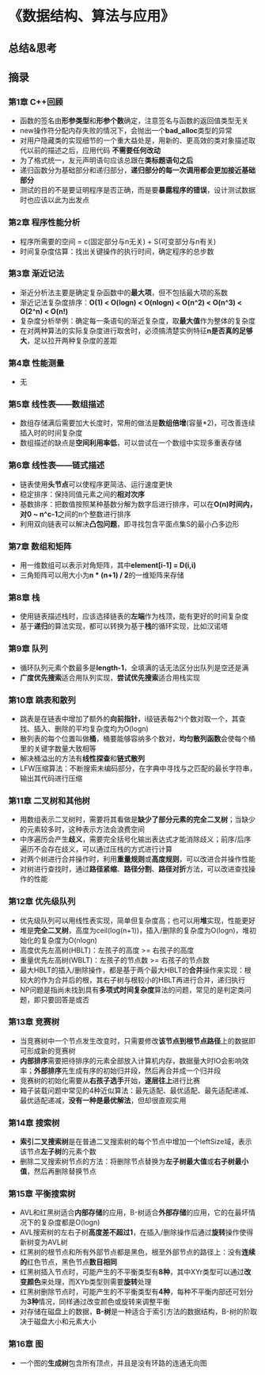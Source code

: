 # 《数据结构、算法与应用》

## 总结&思考

## 摘录

### 第1章 C++回顾

- 函数的签名由**形参类型**和**形参个数**确定，注意签名与函数的返回值类型无关
- new操作符分配内存失败的情况下，会抛出一个**bad_alloc**类型的异常
- 对用户隐藏类的实现细节的一个重大益处是，用新的、更高效的类对象描述取代以前的描述之后，应用代码 **不需要任何改动**
- 为了格式统一，友元声明语句应该总跟在**类标题语句之后**
- 递归函数分为基础部分和递归部分，**递归部分的每一次调用都会更加接近基础部分**
- 测试的目的不是要证明程序是否正确，而是要**暴露程序的错误**，设计测试数据时也应该以此为出发点

### 第2章 程序性能分析

- 程序所需要的空间 = c(固定部分与n无关) + S(可变部分与n有关)
- 时间复杂度估算：找出关键操作的执行时间，确定程序的总步数

### 第3章 渐近记法

- 渐近分析法主要是确定复杂函数中的**最大项**，但不包括最大项的系数
- 渐近记法复杂度排序：**O(1) < O(logn) < O(nlogn) < O(n^2) < O(n^3) < O(2^n) < O(n!)**
- 复杂度分析举例：确定每一条语句的渐近复杂度，取**最大值**作为整体的复杂度
- 在对两种算法的实际复杂度进行取舍时，必须搞清楚实例特征**n是否真的足够大**，足以拉开两种复杂度的差距

### 第4章 性能测量

- 无

### 第5章 线性表——数组描述

- 数组存储满后需要加大长度时，常用的做法是**数组倍增**(容量*2)，可改善连续插入时的时间复杂度 
- 数组描述的缺点是**空间利用率低**，可以尝试在一个数组中实现多重表存储

### 第6章 线性表——链式描述

- 链表使用**头节点**可以使程序更简洁、运行速度更快
- 稳定排序：保持同值元素之间的**相对次序**
- 基数排序：把数值按照某种基数分解为数字后进行排序，可以在**O(n)**时间内，对**0 ~ n^c-1**之间的n个整数进行排序
- 利用双向链表可以解决**凸包问题**，即寻找包含平面点集S的最小凸多边形

### 第7章 数组和矩阵

- 用一维数组可以表示对角矩阵，其中**element[i-1] = D(i,i)**
- 三角矩阵可以用大小为**n * (n+1) / 2**的一维矩阵来存储

### 第8章 栈

- 使用链表描述栈时，应该选择链表的**左端**作为栈顶，能有更好的时间复杂度
- 基于**递归**的算法实现，都可以转换为基于**栈**的循环实现，比如汉诺塔

### 第9章 队列

- 循环队列元素个数最多是**length-1**，全填满的话无法区分出队列是空还是满
- **广度优先搜索**适合用队列实现，**尝试优先搜索**适合用栈实现

### 第10章 跳表和散列

- 跳表是在链表中增加了额外的**向前指针**，i级链表每2^i个数对取一个，其查找、插入、删除的平均复杂度均为O(logn)
- 散列表的每个位置叫做**桶**，桶要能够容纳多个数对，**均匀散列函数**会使每个桶里的关键字数量大致相等
- 解决桶溢出的方法有**线性探查**和**链式散列**
- LFW压缩算法：不断搜索未编码部分，在字典中寻找与之匹配的最长字符串，输出其代码进行压缩

### 第11章 二叉树和其他树

- 用数组表示二叉树时，需要将其看做是**缺少了部分元素的完全二叉树**；当缺少的元素较多时，这种表示方法会浪费空间
- 中序遍历会产生**歧义**，需要完全括号化输出表达式才能消除歧义；前序/后序遍历不会存在歧义，可以通过压栈的方式进行计算
- 对两个树进行合并操作时，利用**重量规则**或**高度规则**，可以改进合并操作性能
- 对树进行查找时，通过**路径紧缩**、**路径分割**、**路径对折**方法，可以改进查找操作的性能

### 第12章 优先级队列

- 优先级队列可以用线性表实现，简单但复杂度高；也可以用**堆**实现，性能更好
- 堆是**完全二叉树**，高度为ceil(log(n+1))，插入/删除的复杂度为O(logn)，堆初始化的复杂度为O(nlogn)
- 高度优先左高树(HBLT)：左孩子的高度 >= 右孩子的高度
- 重量优先左高树(WBLT)：左孩子的节点数 >= 右孩子的节点数
- 最大HBLT的插入/删除操作，都是基于两个最大HBLT的**合并**操作来实现：根较大的作为合并后的根，其右子树与根较小的HBLT再进行合并，递归执行
- NP问题是指尚未找到具有**多项式时间复杂度**算法的问题，常见的是判定类问题，即只要回答是或否

### 第13章 竞赛树

- 当竞赛树中一个节点发生改变时，只需要修改**该节点到根节点路径**上的数据即可形成新的竞赛树
- **内部排序**需要把待排序的元素全部放入计算机内存，数据量大时IO会影响效率；**外部排序**先生成有序的初始归并段，然后再合并成一个归并段
- 竞赛树的初始化需要从**右孩子选手**开始，**逐层往上**进行比赛
- 箱子装载问题中常见的4种近似算法：最先适配、最优适配、最先适配递减、最优适配递减，**没有一种是最优解法**，但却很直观实用

### 第14章 搜索树

- **索引二叉搜索树**是在普通二叉搜索树的每个节点中增加一个leftSize域，表示该节点**左子树**的元素个数
- 删除二叉搜索树节点的方法：将删除节点替换为**左子树最大值**或**右子树最小值**，然后再删除替换节点

### 第15章 平衡搜索树

- AVL和红黑树适合**内部存储**的应用，B-树适合**外部存储**的应用，它的在最坏情况下的复杂度都是O(logn)
- AVL搜索树的左右子树**高度差不超过1**，在插入/删除操作后通过**旋转**操作使得新树变为AVL树
- 红黑树的根节点和所有外部节点都是黑色，根至外部节点的路径上：没有**连续的**红色节点，黑色节点**数目相同**
- 红黑树插入节点时，可能产生的不平衡类型有**8种**，其中XYr类型可以通过**改变颜色**来处理，而XYb类型则需要**旋转**处理
- 红黑树删除节点时，可能产生的不平衡类型有**4种**，每种不平衡内部还可划分为**3种**情况，同样通过改变颜色或旋转来调整平衡
- 对存储在磁盘上的数据，**B-树**是一种适合于索引方法的数据结构，B-树的阶取决于磁盘大小和元素大小

### 第16章 图

- 一个图的**生成树**包含所有顶点，并且是没有环路的连通无向图
